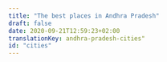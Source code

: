 ```yaml
---
title: "The best places in Andhra Pradesh"
draft: false
date: 2020-09-21T12:59:23+02:00
translationKey: andhra-pradesh-cities"
id: "cities"
---
```

